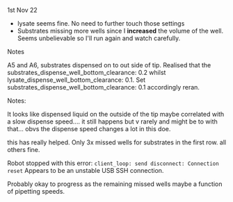 
1st Nov 22

* lysate seems fine. No need to further touch those settings
* Substrates missing more wells since I **increased** the volume of the well. Seems unbelievable so I'll run again and watch carefully.

 Notes

 A5 and A6, substrates dispensed on to out side of tip. Realised that the substrates_dispense_well_bottom_clearance: 0.2 whilst lysate_dispense_well_bottom_clearance: 0.1.
 Set substrates_dispense_well_bottom_clearance: 0.1 accordingly reran.

Notes:

It looks like dispensed liquid on the outside of the tip maybe correlated with a slow dispense speed....
it still happens but v rarely and might be to with that...
obvs the dispense speed changes a lot in this doe.

this has really helped. Only 3x missed wells for substrates in the first row. all others fine.

Robot stopped with this error:
`client_loop: send disconnect: Connection reset`
Appears to be an unstable USB SSH connection.

Probably okay to progress as the remaining missed wells maybe a function of pipetting speeds.
